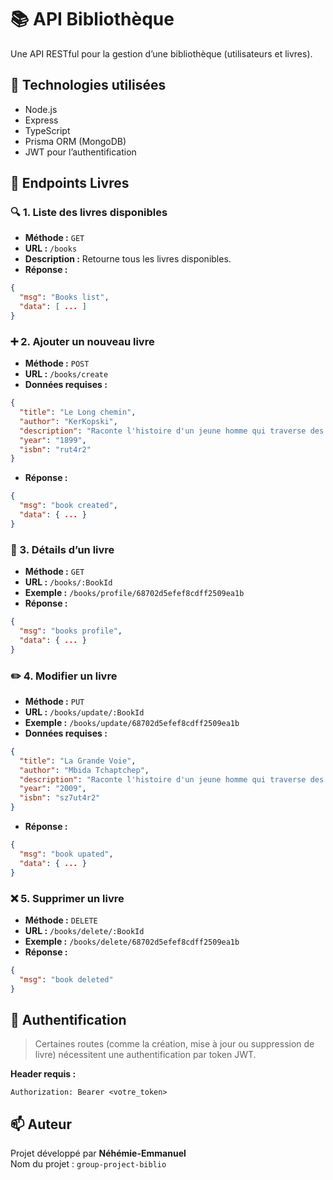 # 📚 API Bibliothèque

Une API RESTful pour la gestion d’une bibliothèque (utilisateurs et livres).

## 🚀 Technologies utilisées

- Node.js
- Express
- TypeScript
- Prisma ORM (MongoDB)
- JWT pour l’authentification

## 📘 Endpoints Livres

### 🔍 1. Liste des livres disponibles

- **Méthode :** `GET`
- **URL :** `/books`
- **Description :** Retourne tous les livres disponibles.
- **Réponse :**

```json
{
  "msg": "Books list",
  "data": [ ... ]
}
```

### ➕ 2. Ajouter un nouveau livre

- **Méthode :** `POST`
- **URL :** `/books/create`
- **Données requises :**

```json
{
  "title": "Le Long chemin",
  "author": "KerKopski",
  "description": "Raconte l'histoire d'un jeune homme qui traverse des moments difficiles.",
  "year": "1899",
  "isbn": "rut4r2"
}
```

- **Réponse :**

```json
{
  "msg": "book created",
  "data": { ... }
}
```

### 📖 3. Détails d’un livre

- **Méthode :** `GET`
- **URL :** `/books/:BookId`
- **Exemple :** `/books/profile/68702d5efef8cdff2509ea1b`
- **Réponse :**

```json
{
  "msg": "books profile",
  "data": { ... }
}
```

### ✏️ 4. Modifier un livre

- **Méthode :** `PUT`
- **URL :** `/books/update/:BookId`
- **Exemple :** `/books/update/68702d5efef8cdff2509ea1b`
- **Données requises :**

```json
{
  "title": "La Grande Voie",
  "author": "Mbida Tchaptchep",
  "description": "Raconte l'histoire d'un jeune homme qui traverse des moments difficiles pour accomplir ses reves.",
  "year": "2009",
  "isbn": "sz7ut4r2"
}
```

- **Réponse :**

```json
{
  "msg": "book upated",
  "data": { ... }
}
```

### ❌ 5. Supprimer un livre

- **Méthode :** `DELETE`
- **URL :** `/books/delete/:BookId`
- **Exemple :** `/books/delete/68702d5efef8cdff2509ea1b`
- **Réponse :**

```json
{
  "msg": "book deleted"
}
```

## 🔐 Authentification

> Certaines routes (comme la création, mise à jour ou suppression de livre) nécessitent une authentification par token JWT.

**Header requis :**

```
Authorization: Bearer <votre_token>
```

## 📫 Auteur

Projet développé par **Néhémie-Emmanuel**  
Nom du projet : `group-project-biblio`
